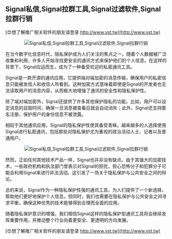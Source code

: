## **Signal私信,Signal拉群工具,Signal过滤软件,Signal拉群行销**

[😍想了解推广相关软件的朋友请登录 http://www.vst.tw](http://www.vst.tw)

 <center><img src="https://vst.tw/MP4/tuiguang/png/5.png" alt="Signal私信,Signal拉群工具,Signal过滤软件,Signal拉群行销"></center>

在当今数字化信息时代，隐私保护成为人们关注的焦点之一。随着个人数据被广泛收集和利用，许多人开始寻找更安全的通讯方式来保护他们的个人信息。在这样的背景下，Signal应运而生，成为了一种备受欢迎的私密通讯工具。

Signal是一款开源的通讯应用，它提供端对端加密的消息传输，确保用户的私密信息只能被发信人和收信人所看到。这种加密方式意味着即使是Signal的开发者也无法读取用户的消息内容，从而极大地增强了通讯的安全性和隐私保护性。

除了端对端加密外，Signal还提供了许多其他保护隐私的功能。比如，用户可以设定消息的自毁时间，确保一旦消息被查看后就会自动消失；此外，Signal还支持匿名注册，保护用户的身份信息不被泄露。

相较于其他通讯应用，Signal的隐私保护性使其备受青睐。越来越多的人选择使用Signal进行私密通讯，包括那些对隐私保护尤为重视的政治活动人士、记者以及普通用户。

 <center><img src="https://vst.tw/MP4/tuiguang/png/7.png" alt="Signal私信,Signal拉群工具,Signal过滤软件,Signal拉群行销"></center>

然而，正如任何其他技术产品一样，Signal也并非没有缺点。由于其强大的加密技术，一些政府机构和执法部门曾表示对Signal的担忧，担心恐怖分子和犯罪分子可能会利用Signal来进行非法活动。这引发了一场关于隐私保护与公共安全之间的辩论。

总的来说，Signal作为一种隐私保护性强的通讯工具，为人们提供了一个新选择，帮助他们更好地保护个人信息。但同时，我们也需要在隐私保护与公共安全之间寻求平衡，确保这种优秀的技术能够得到合理而全面的应用。

随着隐私保护意识的增强，我们相信Signal这样的隐私保护型通讯工具将会继续发挥重要作用，并推动整个行业向着更安全、更透明的方向发展。

[😍想了解推广相关软件的朋友请登录 http://www.vst.tw](http://www.vst.tw)



